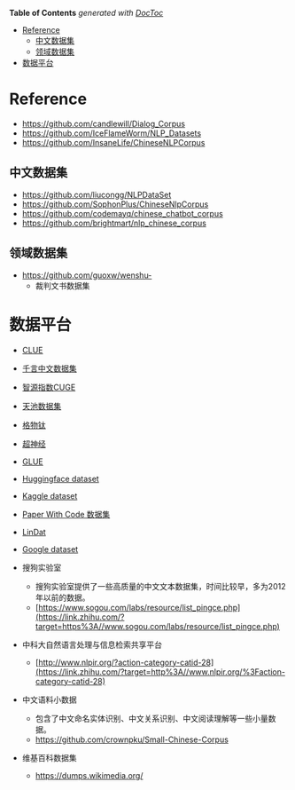 <!-- START doctoc generated TOC please keep comment here to allow auto update -->

<!-- DON'T EDIT THIS SECTION, INSTEAD RE-RUN doctoc TO UPDATE -->

**Table of Contents**  *generated with [DocToc](https://github.com/thlorenz/doctoc)*

- [Reference](#reference)
  - [中文数据集](#中文数据集)
  - [领域数据集](#领域数据集)
- [数据平台](#数据平台)

<!-- END doctoc generated TOC please keep comment here to allow auto update -->

# Reference

- https://github.com/candlewill/Dialog_Corpus
- https://github.com/IceFlameWorm/NLP_Datasets
- https://github.com/InsaneLife/ChineseNLPCorpus

## 中文数据集

- https://github.com/liucongg/NLPDataSet
- https://github.com/SophonPlus/ChineseNlpCorpus
- https://github.com/codemayq/chinese_chatbot_corpus
- https://github.com/brightmart/nlp_chinese_corpus

## 领域数据集

- https://github.com/guoxw/wenshu-
  - 裁判文书数据集

# 数据平台

- [CLUE](https://www.cluebenchmarks.com/index.html)
- [千言中文数据集](https://www.luge.ai/#/)
- [智源指数CUGE](http://cuge.baai.ac.cn/#/)
- [天池数据集](https://tianchi.aliyun.com/dataset)
- [格物钛](https://gas.graviti.cn/open-datasets)
- [超神经](https://hyper.ai/datasets)
- [GLUE](https://gluebenchmark.com/)
- [Huggingface dataset](https://huggingface.co/datasets)
- [Kaggle dataset](https://www.kaggle.com/datasets)
- [Paper With Code 数据集](https://www.paperswithcode.com/datasets)
- [LinDat](https://lindat.mff.cuni.cz/)
- [Google dataset](https://datasetsearch.research.google.com/)
- 搜狗实验室

  - 搜狗实验室提供了一些高质量的中文文本数据集，时间比较早，多为2012年以前的数据。
  - [https://www.sogou.com/labs/resource/list_pingce.php](https://link.zhihu.com/?target=https%3A//www.sogou.com/labs/resource/list_pingce.php)
- 中科大自然语言处理与信息检索共享平台

  - [http://www.nlpir.org/?action-category-catid-28](https://link.zhihu.com/?target=http%3A//www.nlpir.org/%3Faction-category-catid-28)
- 中文语料小数据

  - 包含了中文命名实体识别、中文关系识别、中文阅读理解等一些小量数据。
  - https://github.com/crownpku/Small-Chinese-Corpus
- 维基百科数据集

  - https://dumps.wikimedia.org/
